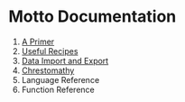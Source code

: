 # Motto Documentation

1. [A Primer](tut.md)
2. [Useful Recipes](recip.md)
3. [Data Import and Export](data.md)
4. [Chrestomathy](sample.md)
5. Language Reference
6. Function Reference